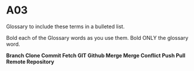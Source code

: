 # A03

Glossary to include these terms in a bulleted list.

Bold each of the Glossary words as you use them.  Bold ONLY the glossary word.

**Branch
Clone
Commit
Fetch
GIT
Github
Merge
Merge Conflict
Push
Pull
Remote
Repository**
